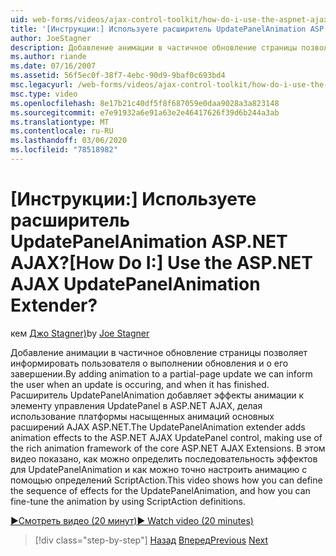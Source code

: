 ```yaml
---
uid: web-forms/videos/ajax-control-toolkit/how-do-i-use-the-aspnet-ajax-updatepanelanimation-extender
title: '[Инструкции:] Используете расширитель UpdatePanelAnimation ASP.NET AJAX? | Документы Майкрософт'
author: JoeStagner
description: Добавление анимации в частичное обновление страницы позволяет информировать пользователя о выполнении обновления и о его завершении. Расширитель UpdatePanelAnimation a...
ms.author: riande
ms.date: 07/16/2007
ms.assetid: 56f5ec0f-38f7-4ebc-90d9-9baf0c693bd4
msc.legacyurl: /web-forms/videos/ajax-control-toolkit/how-do-i-use-the-aspnet-ajax-updatepanelanimation-extender
msc.type: video
ms.openlocfilehash: 8e17b21c40df5f8f687059e0daa9028a3a823148
ms.sourcegitcommit: e7e91932a6e91a63e2e46417626f39d6b244a3ab
ms.translationtype: MT
ms.contentlocale: ru-RU
ms.lasthandoff: 03/06/2020
ms.locfileid: "78518982"
---
```

# <a name="how-do-i-use-the-aspnet-ajax-updatepanelanimation-extender"></a><span data-ttu-id="60f89-105">[Инструкции:] Используете расширитель UpdatePanelAnimation ASP.NET AJAX?</span><span class="sxs-lookup"><span data-stu-id="60f89-105">[How Do I:] Use the ASP.NET AJAX UpdatePanelAnimation Extender?</span></span>

<span data-ttu-id="60f89-106">кем [Джо Stagner)](https://github.com/JoeStagner)</span><span class="sxs-lookup"><span data-stu-id="60f89-106">by [Joe Stagner](https://github.com/JoeStagner)</span></span>

<span data-ttu-id="60f89-107">Добавление анимации в частичное обновление страницы позволяет информировать пользователя о выполнении обновления и о его завершении.</span><span class="sxs-lookup"><span data-stu-id="60f89-107">By adding animation to a partial-page update we can inform the user when an update is occuring, and when it has finished.</span></span> <span data-ttu-id="60f89-108">Расширитель UpdatePanelAnimation добавляет эффекты анимации к элементу управления UpdatePanel в ASP.NET AJAX, делая использование платформы насыщенных анимаций основных расширений AJAX ASP.NET.</span><span class="sxs-lookup"><span data-stu-id="60f89-108">The UpdatePanelAnimation extender adds animation effects to the ASP.NET AJAX UpdatePanel control, making use of the rich animation framework of the core ASP.NET AJAX Extensions.</span></span> <span data-ttu-id="60f89-109">В этом видео показано, как можно определить последовательность эффектов для UpdatePanelAnimation и как можно точно настроить анимацию с помощью определений ScriptAction.</span><span class="sxs-lookup"><span data-stu-id="60f89-109">This video shows how you can define the sequence of effects for the UpdatePanelAnimation, and how you can fine-tune the animation by using ScriptAction definitions.</span></span>

[<span data-ttu-id="60f89-110">&#9654;Смотреть видео (20 минут)</span><span class="sxs-lookup"><span data-stu-id="60f89-110">&#9654; Watch video (20 minutes)</span></span>](https://channel9.msdn.com/Blogs/ASP-NET-Site-Videos/how-do-i-use-the-aspnet-ajax-updatepanelanimation-extender)

> [!div class="step-by-step"]
> <span data-ttu-id="60f89-111">[Назад](how-do-i-use-the-aspnet-ajax-slideshow-extender.md)
> [Вперед](how-do-i-the-ajax-toolkit-reorder-control.md)</span><span class="sxs-lookup"><span data-stu-id="60f89-111">[Previous](how-do-i-use-the-aspnet-ajax-slideshow-extender.md)
[Next](how-do-i-the-ajax-toolkit-reorder-control.md)</span></span>
